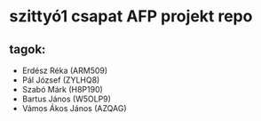 # szittyó1 csapat AFP projekt repo

## tagok:
- Erdész Réka (ARM509)
- Pál József (ZYLHQ8)
- Szabó Márk (H8P190)
- Bartus János (W5OLP9)
- Vámos Ákos János (AZQAG)